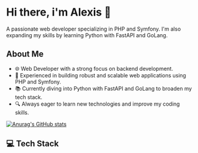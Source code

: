 # Hi there, i'm Alexis 👋

A passionate web developer specializing in PHP and Symfony. I'm also expanding my skills by learning Python with FastAPI and GoLang.

## About Me

- 🌐 Web Developer with a strong focus on backend development.
- 💼 Experienced in building robust and scalable web applications using PHP and Symfony.
- 📚 Currently diving into Python with FastAPI and GoLang to broaden my tech stack.
- 🔍 Always eager to learn new technologies and improve my coding skills.

[![Anurag's GitHub stats](https://github-readme-stats.vercel.app/api?username=alexis3386)](https://github.com/anuraghazra/github-readme-stats)

## 💻 Tech Stack

